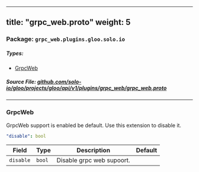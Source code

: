 
---
title: "grpc_web.proto"
weight: 5
---

<!-- Code generated by solo-kit. DO NOT EDIT. -->


### Package: `grpc_web.plugins.gloo.solo.io` 
##### Types:


- [GrpcWeb](#GrpcWeb)
  



##### Source File: [github.com/solo-io/gloo/projects/gloo/api/v1/plugins/grpc_web/grpc_web.proto](https://github.com/solo-io/gloo/blob/master/projects/gloo/api/v1/plugins/grpc_web/grpc_web.proto)





---
### <a name="GrpcWeb">GrpcWeb</a>

 
GrpcWeb support is enabled be default. Use this extension to disable it.

```yaml
"disable": bool

```

| Field | Type | Description | Default |
| ----- | ---- | ----------- |----------- | 
| `disable` | `bool` | Disable grpc web supoort. |  |





<!-- Start of HubSpot Embed Code -->
<script type="text/javascript" id="hs-script-loader" async defer src="//js.hs-scripts.com/5130874.js"></script>
<!-- End of HubSpot Embed Code -->
